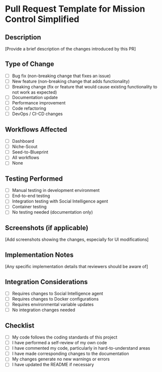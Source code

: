 # Pull Request Template for Mission Control Simplified

## Description

[Provide a brief description of the changes introduced by this PR]

## Type of Change

- [ ] Bug fix (non-breaking change that fixes an issue)
- [ ] New feature (non-breaking change that adds functionality)
- [ ] Breaking change (fix or feature that would cause existing functionality to not work as expected)
- [ ] Documentation update
- [ ] Performance improvement
- [ ] Code refactoring
- [ ] DevOps / CI-CD changes

## Workflows Affected

- [ ] Dashboard
- [ ] Niche-Scout
- [ ] Seed-to-Blueprint
- [ ] All workflows
- [ ] None

## Testing Performed

- [ ] Manual testing in development environment
- [ ] End-to-end testing
- [ ] Integration testing with Social Intelligence agent
- [ ] Container testing
- [ ] No testing needed (documentation only)

## Screenshots (if applicable)

[Add screenshots showing the changes, especially for UI modifications]

## Implementation Notes

[Any specific implementation details that reviewers should be aware of]

## Integration Considerations

- [ ] Requires changes to Social Intelligence agent
- [ ] Requires changes to Docker configurations
- [ ] Requires environmental variable updates
- [ ] No integration changes needed

## Checklist

- [ ] My code follows the coding standards of this project
- [ ] I have performed a self-review of my own code
- [ ] I have commented my code, particularly in hard-to-understand areas
- [ ] I have made corresponding changes to the documentation
- [ ] My changes generate no new warnings or errors
- [ ] I have updated the README if necessary
